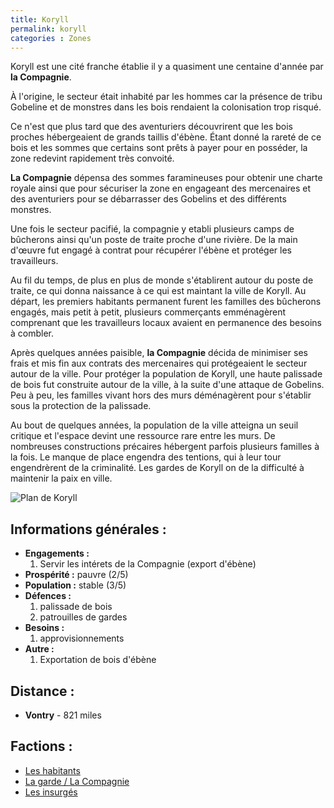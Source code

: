 ```yaml
---
title: Koryll
permalink: koryll
categories : Zones
---
```


Koryll est une cité franche établie il y a quasiment une centaine d'année par **la Compagnie**.

À l'origine, le secteur était inhabité par les hommes car la présence de tribu Gobeline et de monstres dans les bois rendaient la colonisation trop risqué.

Ce n'est que plus tard que des aventuriers découvrirent que les bois proches hébergeaient de grands taillis d'ébène. Étant donné la rareté de ce bois et les sommes que certains sont prêts à payer pour en posséder, la zone redevint rapidement très convoité.

**La Compagnie** dépensa des sommes faramineuses pour obtenir une charte royale ainsi que pour sécuriser la zone en engageant des mercenaires et des aventuriers pour se débarrasser des Gobelins et des différents monstres.

Une fois le secteur pacifié, la compagnie y etabli plusieurs camps de bûcherons ainsi qu'un poste de traite proche d'une rivière. De la main d'œuvre fut engagé à contrat pour récupérer l'ébène et protéger les travailleurs.

Au fil du temps, de plus en plus de monde s'établirent autour du poste de traite, ce qui donna naissance à ce qui est maintant la ville de Koryll. Au départ, les premiers habitants permanent furent les familles des bûcherons engagés, mais petit à petit, plusieurs commerçants emménagèrent comprenant que les travailleurs locaux avaient en permanence des besoins à combler.

Après quelques années paisible, **la Compagnie** décida de minimiser ses frais et mis fin aux contrats des mercenaires qui protégeaient le secteur autour de la ville. Pour protéger la population de Koryll, une haute palissade de bois fut construite autour de la ville, à la suite d'une attaque de Gobelins. Peu à peu, les familles vivant hors des murs déménagèrent pour s'établir sous la protection de la palissade.

Au bout de quelques années, la population de la ville atteigna un seuil critique et l'espace devint une ressource rare entre les murs. De nombreuses constructions précaires hébergent parfois plusieurs familles à la fois. Le manque de place engendra des tentions, qui à leur tour engendrèrent de la criminalité. Les gardes de Koryll on de la difficulté à maintenir la paix en ville.

![Plan de Koryll](/images/koryll.jpg "Plan de Koryll")

## Informations générales :
- **Engagements :**
  1. Servir les intérets de la Compagnie (export d'ébène)
- **Prospérité :** pauvre (2/5)
- **Population :** stable (3/5)
- **Défences :**
  1. palissade de bois
  2. patrouilles de gardes
- **Besoins :**
  1. approvisionnements
- **Autre :**
  1. Exportation de bois d'ébène

## Distance :
- **Vontry** - 821 miles

## Factions :
- [Les habitants](/factions/koryll-habitants)
- [La garde / La Compagnie](/factions/koryll-garde)
- [Les insurgés](/factions/koryll-insurges)
